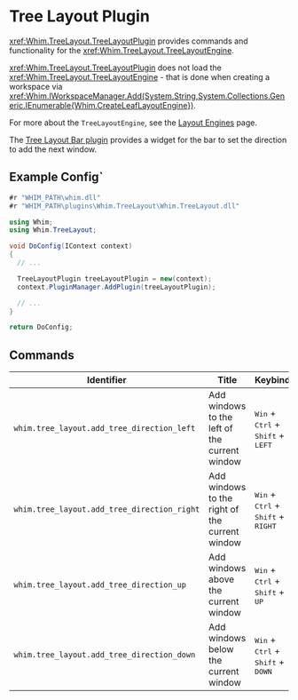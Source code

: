 # Tree Layout Plugin

<xref:Whim.TreeLayout.TreeLayoutPlugin> provides commands and functionality for the <xref:Whim.TreeLayout.TreeLayoutEngine>.

<xref:Whim.TreeLayout.TreeLayoutPlugin> does not load the <xref:Whim.TreeLayout.TreeLayoutEngine> - that is done when creating a workspace via <xref:Whim.IWorkspaceManager.Add(System.String,System.Collections.Generic.IEnumerable{Whim.CreateLeafLayoutEngine})>.

For more about the `TreeLayoutEngine`, see the [Layout Engines](../layout-engines.md#treelayoutengine) page.

The [Tree Layout Bar plugin](./tree-layout-bar.md) provides a widget for the bar to set the direction to add the next window.

## Example Config`

```csharp
#r "WHIM_PATH\whim.dll"
#r "WHIM_PATH\plugins\Whim.TreeLayout\Whim.TreeLayout.dll"

using Whim;
using Whim.TreeLayout;

void DoConfig(IContext context)
{
  // ...

  TreeLayoutPlugin treeLayoutPlugin = new(context);
  context.PluginManager.AddPlugin(treeLayoutPlugin);

  // ...
}

return DoConfig;
```

## Commands

| Identifier                                  | Title                                          | Keybind                                                                |
| ------------------------------------------- | ---------------------------------------------- | ---------------------------------------------------------------------- |
| `whim.tree_layout.add_tree_direction_left`  | Add windows to the left of the current window  | <kbd>Win</kbd> + <kbd>Ctrl</kbd> + <kbd>Shift</kbd> + <kbd>LEFT</kbd>  |
| `whim.tree_layout.add_tree_direction_right` | Add windows to the right of the current window | <kbd>Win</kbd> + <kbd>Ctrl</kbd> + <kbd>Shift</kbd> + <kbd>RIGHT</kbd> |
| `whim.tree_layout.add_tree_direction_up`    | Add windows above the current window           | <kbd>Win</kbd> + <kbd>Ctrl</kbd> + <kbd>Shift</kbd> + <kbd>UP</kbd>    |
| `whim.tree_layout.add_tree_direction_down`  | Add windows below the current window           | <kbd>Win</kbd> + <kbd>Ctrl</kbd> + <kbd>Shift</kbd> + <kbd>DOWN</kbd>  |
